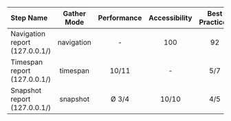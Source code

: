 | Step Name                      | Gather Mode | Performance | Accessibility | Best Practices | Seo | Pwa |
| :----------------------------- | :---------: | :---------: | :-----------: | :------------: | :-: | :-: |
| Navigation report (127.0.0.1/) | navigation  |      -      |      100      |       92       | 100 | 30  |
| Timespan report (127.0.0.1/)   |  timespan   |    10/11    |       -       |      5/7       |  -  |  -  |
| Snapshot report (127.0.0.1/)   |  snapshot   |    Ø 3/4    |     10/10     |      4/5       | 9/9 |  -  |
